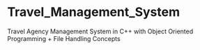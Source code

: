 # Travel_Management_System
Travel Agency Management System in C++ with Object Oriented Programming + File Handling Concepts
